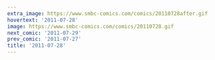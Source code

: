 ```yaml
---
extra_image: https://www.smbc-comics.com/comics/20110728after.gif
hovertext: '2011-07-28'
image: https://www.smbc-comics.com/comics/20110728.gif
next_comic: '2011-07-29'
prev_comic: '2011-07-27'
title: '2011-07-28'
---
```


